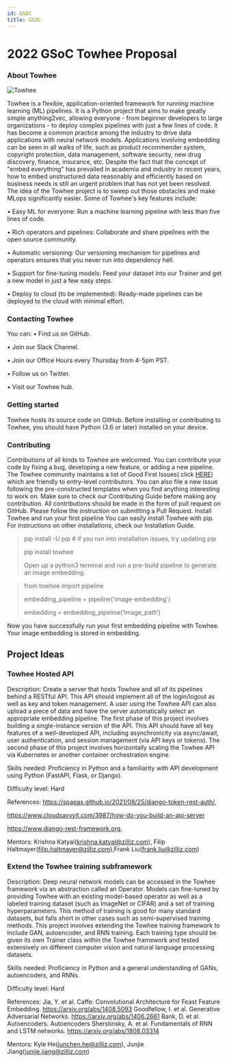 ```yaml
---
id: GSOC
title: GSOC
---
```




# 2022 GSoC Towhee Proposal

### About Towhee

![Towhee](https://towhee.io/assets/img/logo-title.png)



Towhee is a flexible, application-oriented framework for running machine learning (ML) pipelines. It is a Python project that aims to make greatly simple anything2vec, allowing everyone - from beginner developers to large organizations - to deploy complex pipelines with just a few lines of code.
It has become a common practice among the industry to drive data applications with neural network models. Applications involving embedding can be seen in all walks of life, such as product recommender system, copyright protection, data management, software security, new drug discovery, finance, insurance, etc. Despite the fact that the concept of "embed everything" has prevailed in academia and industry in recent years, how to embed unstructured data reasonably and efficiently based on business needs is still an urgent problem that has not yet been resolved. The idea of the Towhee project is to sweep out those obstacles and make MLops significantly easier.
Some of Towhee's key features include:

•	Easy ML for everyone: Run a machine learning pipeline with less than five lines of code.

•	Rich operators and pipelines: Collaborate and share pipelines with the open source community.

•	Automatic versioning: Our versioning mechanism for pipelines and operators ensures that you never run into dependency hell.

•	Support for fine-tuning models: Feed your dataset into our Trainer and get a new model in just a few easy steps.

•	Deploy to cloud (to be implemented): Ready-made pipelines can be deployed to the cloud with minimal effort.

### Contacting Towhee

You can:
•	Find us on GitHub.

•	Join our Slack Channel.

•	Join our Office Hours every Thursday from 4-5pm PST.

•	Follow us on Twitter.

•	Visit our Towhee hub.

### Getting started
Towhee hosts its source code on GitHub. Before installing or contributing to Towhee, you should have Python (3.6 or later) installed on your device.

### Contributing
Contributions of all kinds to Towhee are welcomed. You can contribute your code by fixing a bug, developing a new feature, or adding a new pipeline.
The Towhee community maintains a list of Good First Issues( click [HERE](https://github.com/towhee-io/towhee/labels/good%20first%20issue)) which are friendly to entry-level contributors. You can also file a new issue following the pre-constructed templates when you find anything interesting to work on.
Make sure to check our Contributing Guide before making any contribution. All contributions should be made in the form of pull request on GitHub. Please follow the instruction on submitting a Pull Request.
Install Towhee and run your first pipeline
You can easily install Towhee with pip. For instructions on other installations, check our Installation Guide. 
> pip install -U pip  # if you run into installation issues, try updating pip
> 
> pip install towhee
> 
> Open up a python3 terminal and run a pre-build pipeline to generate an image embedding.

> from towhee import pipeline
> 
> embedding_pipeline = pipeline('image-embedding')
> 
> embedding = embedding_pipeline(‘Image_path’)

Now you have successfully run your first embedding pipeline with Towhee. Your image embedding is stored in embedding. 
## Project Ideas

### Towhee Hosted API

Description: Create a server that hosts Towhee and all of its pipelines behind a RESTful API. This API should implement all of the login/logout as well as key and token management. A user using the Towhee API can also upload a piece of data and have the server automatically select an appropriate embedding pipeline. The first phase of this project involves building a single-instance version of the API. This API should have all key features of a well-developed API, including asynchronicity via async/await, user authentication, and session management (via API keys or tokens). The second phase of this project involves horizontally scaling the Towhee API via Kubernetes or another container orchestration engine.

Skills needed: Proficiency in Python and a familiarity with API development using Python (FastAPI, Flask, or Django).

Difficulty level: Hard 

References: https://spapas.github.io/2021/08/25/django-token-rest-auth/,

https://www.cloudsavvyit.com/3987/how-do-you-build-an-api-server

https://www.django-rest-framework.org,

Mentors: Krishna Katyal(krishna.katyal@zilliz.com), Filip Haltmayer(filip.haltmayer@zilliz.com),Frank Liu(frank.liu@zilliz.com) 
### Extend the Towhee training subframework

Description: Deep neural network models can be accessed in the Towhee framework via an abstraction called an Operator. Models can fine-tuned by providing Towhee with an existing model-based operator as well as a labeled training dataset (such as ImageNet or CIFAR) and a set of training hyperparameters. This method of training is good for many standard datasets, but falls short in other cases such as semi-supervised training methods. This project involves extending the Towhee training framework to include GAN, autoencoder, and RNN training. Each training type should be given its own Trainer class within the Towhee framework and tested extensively on different computer vision and natural language processing datasets.

Skills needed: Proficiency in Python and a general understanding of GANs, autoencoders, and RNNs.

Difficulty level: Hard

References: Jia, Y. et al. Caffe: Convolutional Architecture for Feast Feature Embedding. https://arxiv.org/abs/1408.5093
Goodfellow, I. et al. Generative Adversarial Networks. https://arxiv.org/abs/1406.2661
Bank, D. et al. Autoencoders. Autoencoders
Sherstinsky, A. et al. Fundamentals of RNN and LSTM networks. https://arxiv.org/abs/1808.03314

Mentors: Kyle He(junchen.he@zilliz.com), Junjie Jiang(junjie.jiang@zilliz.com)

